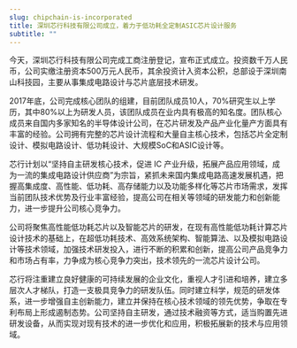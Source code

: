 ```yaml
---
slug: chipchain-is-incorporated
title: 深圳芯行科技有限公司成立，着力于低功耗全定制ASIC芯片设计服务
subtitle: ""
---
```

今天，深圳芯行科技有限公司完成工商注册登记，宣布正式成立。投资数千万人民币，公司实缴注册资本500万元人民币，其余投资计入资本公积，总部设于深圳南山科技园，主要从事集成电路设计与芯片底层技术研发。

2017年底，公司完成核心团队的组建，目前团队成员10人，70%研究生以上学历，其中80%以上为研发人员，该团队成员在业内具有极高的知名度。团队核心成员来自国内多家知名的半导体设计公司，在芯片研发及产品产业化量产方面具有丰富的经验。公司拥有完整的芯片设计流程和大量自主核心技术，包括芯片全定制设计、模拟电路设计、低功耗设计、大规模SoC和ASIC设计等。

芯行计划以“坚持自主研发核心技术，促进 IC 产业升级，拓展产品应用领域，成为一流的集成电路设计供应商”为宗旨，紧抓未来国内集成电路高速发展机遇，把握高集成度、高性能、低功耗、高存储能力以及功能多样化等芯片市场需求，发挥当前团队技术优势及行业丰富经验，提高公司在相关等领域的研发能力和创新能力，进一步提升公司核心竞争力。

公司将聚焦高性能低功耗芯片以及智能芯片的研发，在现有高性能低功耗计算芯片设计技术的基础上，在超低功耗技术、高效系统架构、智能算法、以及模拟电路设计等技术领域，加强技术研发投入，进行不断的积累和创新，提高公司产品竞争力和市场占有率，力争成为核心竞争力突出，技术领先的一流芯片设计公司。

芯行将注重建立良好健康的可持续发展的企业文化，重视人才引进和培养，建立多层次人才梯队，打造一支极具竞争力的研发队伍。同时建立科学，规范的研发体系，进一步增强自主创新能力，建立并保持在核心技术领域的领先优势，争取在专利布局上形成遏制态势。公司坚持自主研发，通过技术融资等方式，适当购置先进研发设备，从而实现对现有技术的进一步优化和应用，积极拓展新的技术与应用领域。